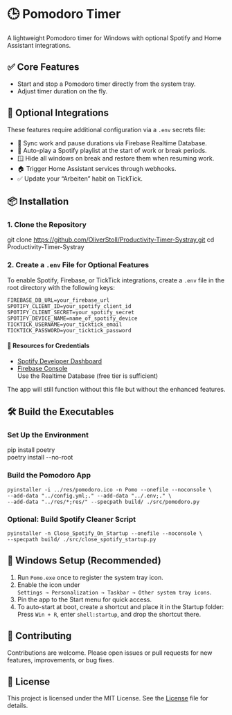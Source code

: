 # 🕒 Pomodoro Timer
A lightweight Pomodoro timer for Windows with optional Spotify and Home Assistant integrations.

## ✅ Core Features
- Start and stop a Pomodoro timer directly from the system tray.
- Adjust timer duration on the fly.

## 🔧 Optional Integrations
These features require additional configuration via a `.env` secrets file:
- 🔁 Sync work and pause durations via Firebase Realtime Database.
- 🎵 Auto-play a Spotify playlist at the start of work or break periods.
- 🪟 Hide all windows on break and restore them when resuming work.
- 🏠 Trigger Home Assistant services through webhooks.
- ✅ Update your “Arbeiten” habit on TickTick.


## 📦 Installation

### 1. Clone the Repository

git clone https://github.com/OliverStoll/Productivity-Timer-Systray.git
cd Productivity-Timer-Systray

### 2. Create a `.env` File for Optional Features

To enable Spotify, Firebase, or TickTick integrations, create a `.env` file in the root directory with the following keys:

```
FIREBASE_DB_URL=your_firebase_url  
SPOTIFY_CLIENT_ID=your_spotify_client_id  
SPOTIFY_CLIENT_SECRET=your_spotify_secret  
SPOTIFY_DEVICE_NAME=name_of_spotify_device  
TICKTICK_USERNAME=your_ticktick_email  
TICKTICK_PASSWORD=your_ticktick_password
```

#### 🔗 Resources for Credentials
- [Spotify Developer Dashboard](https://developer.spotify.com/dashboard)
- [Firebase Console](https://firebase.google.com/)  
  Use the Realtime Database (free tier is sufficient)

The app will still function without this file but without the enhanced features.


## 🛠️ Build the Executables

### Set Up the Environment

pip install poetry  
poetry install --no-root

### Build the Pomodoro App

```
pyinstaller -i ../res/pomodoro.ico -n Pomo --onefile --noconsole \
--add-data "../config.yml;." --add-data "../.env;." \
--add-data "../res/*;res/" --specpath build/ ./src/pomodoro.py
```

### Optional: Build Spotify Cleaner Script

```
pyinstaller -n Close_Spotify_On_Startup --onefile --noconsole \
--specpath build/ ./src/close_spotify_startup.py
```


## 🚀 Windows Setup (Recommended)
1. Run `Pomo.exe` once to register the system tray icon.
2. Enable the icon under  
   `Settings → Personalization → Taskbar → Other system tray icons`.
3. Pin the app to the Start menu for quick access.
4. To auto-start at boot, create a shortcut and place it in the Startup folder:  
   Press `Win + R`, enter `shell:startup`, and drop the shortcut there.


## 🤝 Contributing

Contributions are welcome. Please open issues or pull requests for new features, improvements, or bug fixes.


## 🪪 License

This project is licensed under the MIT License. See the [License](LICENSE) file for details.